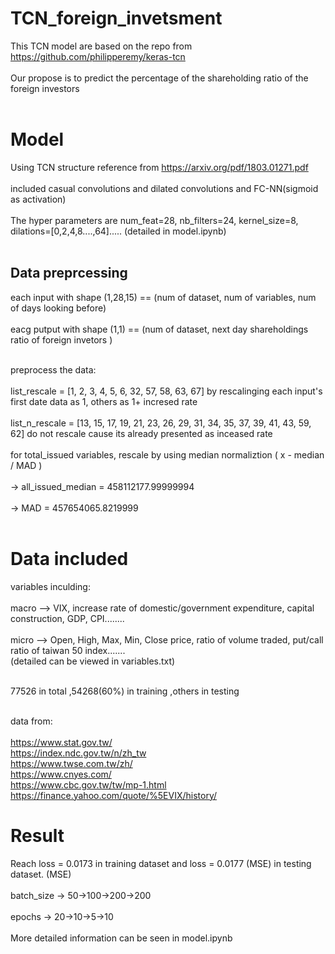 # TCN_foreign_invetsment
This TCN model are based on the repo from https://github.com/philipperemy/keras-tcn <br/> <br/>
Our propose is to predict the percentage of the shareholding ratio of the foreign investors <br/> <br/>


# Model
Using TCN structure reference from https://arxiv.org/pdf/1803.01271.pdf <br/> <br/>
included casual convolutions and dilated convolutions and FC-NN(sigmoid as activation) <br/> <br/>
The hyper parameters are num_feat=28, nb_filters=24, kernel_size=8, dilations=[0,2,4,8....,64]..... (detailed in model.ipynb) <br/> <br/>

## Data preprcessing
each input with shape (1,28,15)  ==  (num of dataset, num of variables, num of days looking before) <br/>  <br/>
eacg putput with shape (1,1)     ==  (num of dataset, next day shareholdings ratio of foreign invetors ) <br/> <br/>

preprocess the data: <br/> <br/>
list_rescale = [1, 2, 3, 4, 5, 6, 32, 57, 58, 63, 67] by rescalinging each input's first date data as 1, others as 1+ incresed rate <br/> <br/>
list_n_rescale = [13, 15, 17, 19, 21, 23, 26, 29, 31, 34, 35, 37, 39, 41, 43, 59, 62] do not rescale cause its already presented as inceased rate <br/> <br/>
for total_issued variables, rescale by using median normaliztion ( x - median / MAD ) <br/> <br/>
    -> all_issued_median = 458112177.99999994 <br/> <br/>
    -> MAD = 457654065.8219999   <br/> <br/>

# Data included
variables inculding: <br/> <br/>
macro --> VIX, increase rate of domestic/government expenditure, capital construction, GDP, CPI........  <br/> <br/>
micro --> Open, High, Max, Min, Close price, ratio of volume traded, put/call ratio of taiwan 50 index....... <br/> 
(detailed can be viewed in variables.txt) <br/> <br/>

77526 in total ,54268(60%) in training ,others in testing  <br/> <br/>

data from: <br/> <br/>
https://www.stat.gov.tw/ <br/>
https://index.ndc.gov.tw/n/zh_tw <br/>
https://www.twse.com.tw/zh/ <br/>
https://www.cnyes.com/ <br/>
https://www.cbc.gov.tw/tw/mp-1.html <br/>
https://finance.yahoo.com/quote/%5EVIX/history/ <br/>

# Result
Reach loss = 0.0173 in training dataset and loss = 0.0177 (MSE) in testing dataset. (MSE)  <br/> <br/>
batch_size -> 50->100->200->200 <br/> <br/>
epochs     -> 20->10->5->10 <br/> <br/>
More detailed information can be seen in model.ipynb <br/> <br/>
